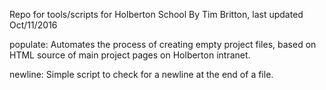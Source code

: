 Repo for tools/scripts for Holberton School
By Tim Britton, last updated Oct/11/2016

populate: Automates the process of creating empty project files, based on HTML source of main project pages on Holberton intranet.

newline: Simple script to check for a newline at the end of a file.